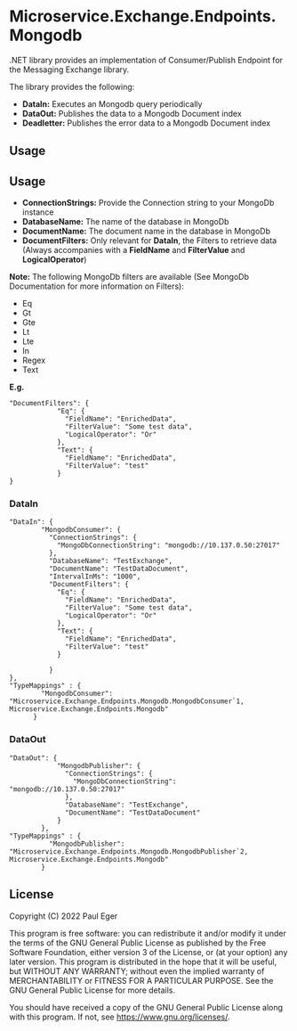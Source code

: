 # Microservice.Exchange.Endpoints.Mongodb

.NET library provides an implementation of Consumer/Publish Endpoint for the Messaging Exchange library.

The library provides the following:
- **DataIn:** Executes an Mongodb query periodically
- **DataOut:** Publishes the data to a Mongodb Document index
- **Deadletter:** Publishes the error data to a Mongodb Document index

## Usage

## Usage

- **ConnectionStrings:** Provide the Connection string to your MongoDb instance
- **DatabaseName:** The name of the database in MongoDb
- **DocumentName:** The document name in the database in MongoDb
- **DocumentFilters:** Only relevant for **DataIn**, the Filters to retrieve data (Always accompanies with a **FieldName** and **FilterValue** and **LogicalOperator**)

**Note:** The following MongoDb filters are available (See MongoDb Documentation for more information on Filters):

- Eq
- Gt
- Gte
- Lt
- Lte
- In
- Regex
- Text

**E.g.**
```
"DocumentFilters": {
            "Eq": {
              "FieldName": "EnrichedData",
              "FilterValue": "Some test data", 
              "LogicalOperator": "Or"
            },
            "Text": {
              "FieldName": "EnrichedData",
              "FilterValue": "test"
            }
}
```

### DataIn

```
"DataIn": {
        "MongodbConsumer": {
          "ConnectionStrings": {
            "MongoDbConnectionString": "mongodb://10.137.0.50:27017"
          },
          "DatabaseName": "TestExchange",
          "DocumentName": "TestDataDocument",
          "IntervalInMs": "1000",
          "DocumentFilters": {
            "Eq": {
              "FieldName": "EnrichedData",
              "FilterValue": "Some test data", 
              "LogicalOperator": "Or"
            },
            "Text": {
              "FieldName": "EnrichedData",
              "FilterValue": "test"
            }

          }
},
"TypeMappings" : {
        "MongodbConsumer": "Microservice.Exchange.Endpoints.Mongodb.MongodbConsumer`1, Microservice.Exchange.Endpoints.Mongodb"
      }      
```

### DataOut

```
"DataOut": {
            "MongodbPublisher": {
              "ConnectionStrings": {
                "MongoDbConnectionString": "mongodb://10.137.0.50:27017"
              },
              "DatabaseName": "TestExchange",
              "DocumentName": "TestDataDocument"
            }
        },
"TypeMappings" : {
          "MongodbPublisher": "Microservice.Exchange.Endpoints.Mongodb.MongodbPublisher`2, Microservice.Exchange.Endpoints.Mongodb"
        }    
```


## License

Copyright (C) 2022  Paul Eger

This program is free software: you can redistribute it and/or modify
it under the terms of the GNU General Public License as published by
the Free Software Foundation, either version 3 of the License, or
(at your option) any later version.
This program is distributed in the hope that it will be useful,
but WITHOUT ANY WARRANTY; without even the implied warranty of
MERCHANTABILITY or FITNESS FOR A PARTICULAR PURPOSE.  See the
GNU General Public License for more details.

You should have received a copy of the GNU General Public License
along with this program.  If not, see <https://www.gnu.org/licenses/>.